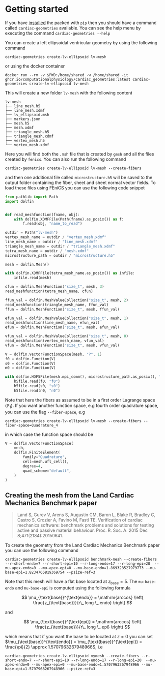 # Getting started

If you have [installed](install.md) the packed with `pip` then you should have a command called `cardiac-geometries` available. You can see the help menu by executing the command `cardiac-geometries --help`

You can create a left ellipsoidal ventricular geometry by using the following command

```
cardiac-geometries create-lv-ellipsoid lv-mesh
```
or using the docker container
```
docker run --rm -v $PWD:/home/shared -w /home/shared -it ghcr.io/computationalphysiology/cardiac_geometries:latest cardiac-geometries create-lv-ellipsoid lv-mesh
```
This will create a new folder `lv-mesh` with the following content
```
lv-mesh
├── line_mesh.h5
├── line_mesh.xdmf
├── lv_ellipsoid.msh
├── markers.json
├── mesh.h5
├── mesh.xdmf
├── triangle_mesh.h5
├── triangle_mesh.xdmf
├── vertex_mesh.h5
└── vertex_mesh.xdmf
```
Here you will find both the `.msh` file that is created by `gmsh` and all the files created by `fenics`. You can also run the following command
```
cardiac-geometries create-lv-ellipsoid lv-mesh --create-fibers
```
and then one additional file called `microstructure.h5` will be saved to the output folder containing the fiber, sheet and sheet normal vector fields. To load these files using FEniCS you can use the following code snippet

```python
from pathlib import Path
import dolfin


def read_meshfunction(fname, obj):
    with dolfin.XDMFFile(Path(fname).as_posix()) as f:
        f.read(obj, "name_to_read")

outdir = Path("lv-mesh")
vertex_mesh_name = outdir / "vertex_mesh.xdmf"
line_mesh_name = outdir / "line_mesh.xdmf"
triangle_mesh_name = outdir / "triangle_mesh.xdmf"
tetra_mesh_name = outdir / "mesh.xdmf"
microstructure_path = outdir / "microstructure.h5"

mesh = dolfin.Mesh()

with dolfin.XDMFFile(tetra_mesh_name.as_posix()) as infile:
    infile.read(mesh)

cfun = dolfin.MeshFunction("size_t", mesh, 3)
read_meshfunction(tetra_mesh_name, cfun)

ffun_val = dolfin.MeshValueCollection("size_t", mesh, 2)
read_meshfunction(triangle_mesh_name, ffun_val)
ffun = dolfin.MeshFunction("size_t", mesh, ffun_val)

efun_val = dolfin.MeshValueCollection("size_t", mesh, 1)
read_meshfunction(line_mesh_name, efun_val)
efun = dolfin.MeshFunction("size_t", mesh, efun_val)

vfun_val = dolfin.MeshValueCollection("size_t", mesh, 0)
read_meshfunction(vertex_mesh_name, vfun_val)
vfun = dolfin.MeshFunction("size_t", mesh, vfun_val)

V = dolfin.VectorFunctionSpace(mesh, "P", 1)
f0 = dolfin.Function(V)
s0 = dolfin.Function(V)
n0 = dolfin.Function(V)

with dolfin.HDF5File(mesh.mpi_comm(), microstructure_path.as_posix(), "r") as h5file:
    h5file.read(f0, "f0")
    h5file.read(s0, "s0")
    h5file.read(n0, "n0")
```

Note that here the fibers as assumed to be in a first order Lagrange space ($\mathbb{P}_1$). If you want another function space, e.g fourth order quadrature space, you can use the flag `--fiber-space`, e.g

```
cardiac-geometries create-lv-ellipsoid lv-mesh --create-fibers --fiber-space=Quadrature_4
```
in which case the function space should be
```python
V = dolfin.VectorFunctionSpace(
    mesh,
    dolfin.FiniteElement(
        family="Quadrature",
        cell=mesh.ufl_cell(),
        degree=4,
        quad_scheme="default",
    )
)
```

## Creating the mesh from the Land Cardiac Mechanics Benchmark paper

> Land S, Gurev V, Arens S, Augustin CM, Baron L, Blake R, Bradley C, Castro S,
 Crozier A, Favino M, Fastl TE. Verification of cardiac mechanics software:
 benchmark problems and solutions for testing active and passive material
 behaviour. Proc. R. Soc. A. 2015 Dec 8;471(2184):20150641.

To create the geometry from the Land Cardiac Mechanics Benchmark paper you can use the following command

```
cardiac-geometries create-lv-ellipsoid benchmark-mesh --create-fibers --r-short-endo=7 --r-short-epi=10 --r-long-endo=17 --r-long-epi=20  --mu-apex-endo=0 --mu-apex-epi=0 --mu-base-endo=1.869328527979773 --mu-base-epi=1.8234765819369754 --psize-ref=3
```
Note that this mesh will have a flat base located at $z_{\text{base}} = 5$. The `mu-base-endo` and `mu-base-epi` is computed using the following formula

$$
\mu_{\text{base}}^{\text{endo}} = \mathrm{arccos} \left( \frac{z_{\text{base}}}{r\_ long \_ endo} \right)
$$

and

$$
\mu_{\text{base}}^{\text{epi}} = \mathrm{arccos} \left( \frac{z_{\text{base}}}{r\_ long \_ epi} \right)
$$

which means that if you want the base to be located at $z = 0$ you can set $\mu_{\text{base}}^{\text{endo}} = \mu_{\text{base}}^{\text{epi}} = \frac{\pi}{2} \approx 1.5707963267948966$, i.e

```
cardiac-geometries create-lv-ellipsoid mymesh --create-fibers --r-short-endo=7 --r-short-epi=10 --r-long-endo=17 --r-long-epi=20  --mu-apex-endo=0 --mu-apex-epi=0 --mu-base-endo=1.5707963267948966 --mu-base-epi=1.5707963267948966 --psize-ref=3
```
